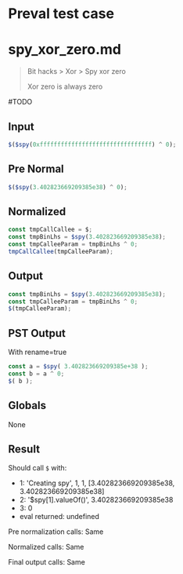# Preval test case

# spy_xor_zero.md

> Bit hacks > Xor > Spy xor zero
>
> Xor zero is always zero

#TODO

## Input

`````js filename=intro
$($spy(0xffffffffffffffffffffffffffffffff) ^ 0);
`````

## Pre Normal


`````js filename=intro
$($spy(3.402823669209385e38) ^ 0);
`````

## Normalized


`````js filename=intro
const tmpCallCallee = $;
const tmpBinLhs = $spy(3.402823669209385e38);
const tmpCalleeParam = tmpBinLhs ^ 0;
tmpCallCallee(tmpCalleeParam);
`````

## Output


`````js filename=intro
const tmpBinLhs = $spy(3.402823669209385e38);
const tmpCalleeParam = tmpBinLhs ^ 0;
$(tmpCalleeParam);
`````

## PST Output

With rename=true

`````js filename=intro
const a = $spy( 3.402823669209385e+38 );
const b = a ^ 0;
$( b );
`````

## Globals

None

## Result

Should call `$` with:
 - 1: 'Creating spy', 1, 1, [3.402823669209385e38, 3.402823669209385e38]
 - 2: '$spy[1].valueOf()', 3.402823669209385e38
 - 3: 0
 - eval returned: undefined

Pre normalization calls: Same

Normalized calls: Same

Final output calls: Same
